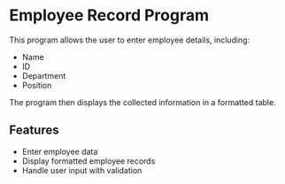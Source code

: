 # Employee Record Program

This program allows the user to enter employee details, including:
- Name
- ID
- Department
- Position

The program then displays the collected information in a formatted table.

## Features
- Enter employee data
- Display formatted employee records
- Handle user input with validation
